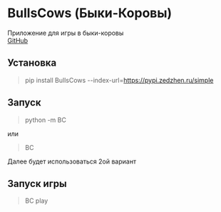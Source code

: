 # BullsCows (Быки-Коровы)
Приложение для игры в быки-коровы \
[GitHub](https://github.com/pypi-zedzhen/BullsCows)

## Установка
> pip install BullsCows --index-url=https://pypi.zedzhen.ru/simple

## Запуск
> python -m BC

или
> BC

Далее будет использоваться 2ой вариант

## Запуск игры
> BC play
